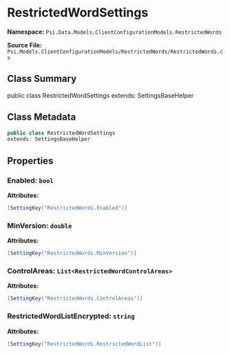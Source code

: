 # RestrictedWordSettings

**Namespace:** `Psi.Data.Models.ClientConfigurationModels.RestrictedWords`

**Source File:** `Psi.Models.ClientConfigurationModels/RestrictedWords/RestrictedWords.cs`

## Class Summary

public class RestrictedWordSettings
extends: SettingsBaseHelper

## Class Metadata

```typescript
public class RestrictedWordSettings
extends: SettingsBaseHelper
```

## Properties

### Enabled: `bool`

**Attributes:**
```csharp
[SettingKey("RestrictedWords.Enabled")]
```

### MinVersion: `double`

**Attributes:**
```csharp
[SettingKey("RestrictedWords.MinVersion")]
```

### ControlAreas: `List<RestrictedWordControlAreas>`

**Attributes:**
```csharp
[SettingKey("RestrictedWords.ControlAreas")]
```

### RestrictedWordListEncrypted: `string`

**Attributes:**
```csharp
[SettingKey("RestrictedWords.RestrictedWordList")]
```
